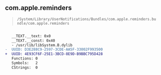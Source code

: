 ## com.apple.reminders

> `/System/Library/UserNotifications/Bundles/com.apple.reminders.bundle/com.apple.reminders`

```diff

   __TEXT.__text: 0x0
   __TEXT.__const: 0x40
   - /usr/lib/libSystem.B.dylib
-  UUID: D3E288C9-2597-3CDE-AA5F-33002F993500
+  UUID: 4E93CF6F-25E1-3BCD-8E9D-B9BBC795D428
   Functions: 0
   Symbols:   2
   CStrings:  0

```
